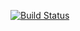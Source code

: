 [![Build Status](https://travis-ci.org/s3685254/ci_test.svg?branch=master)](https://travis-ci.org/s3685254/ci_test)
